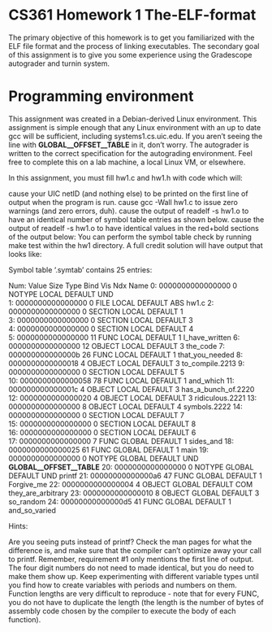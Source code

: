 # CS361 Homework 1 The-ELF-format

The primary objective of this homework is to get you familiarized with the ELF file format and the process of linking executables. The secondary goal of this assignment is to give you some experience using the Gradescope autograder and turnin system.

# Programming environment
This assignment was created in a Debian-derived Linux environment. This assignment is simple enough that any Linux environment with an up to date gcc will be sufficient, including systems1.cs.uic.edu. If you aren’t seeing the line with __GLOBAL__OFFSET__TABLE__ in it, don’t worry. The autograder is written to the correct specification for the autograding environment. Feel free to complete this on a lab machine, a local Linux VM, or elsewhere.


In this assignment, you must fill hw1.c and hw1.h with code which will:

cause your UIC netID (and nothing else) to be printed on the first line of output when the program is run.
cause gcc -Wall hw1.c to issue zero warnings (and zero errors, duh).
cause the output of readelf -s hw1.o to have an identical number of symbol table entries as shown below.
cause the output of readelf -s hw1.o to have identical values in the red+bold sections of the output below:
You can perform the symbol table check by running make test within the hw1 directory. A full credit solution will have output that looks like:

Symbol table ‘.symtab’ contains 25 entries:

Num:	Value	Size	Type	Bind	Vis	Ndx	Name
0:	0000000000000000	0	NOTYPE	LOCAL	DEFAULT	UND	 
1:	0000000000000000	0	FILE	LOCAL	DEFAULT	ABS	hw1.c
2:	0000000000000000	0	SECTION	LOCAL	DEFAULT	1	 
3:	0000000000000000	0	SECTION	LOCAL	DEFAULT	3	 
4:	0000000000000000	0	SECTION	LOCAL	DEFAULT	4	 
5:	0000000000000000	11	FUNC	LOCAL	DEFAULT	1	I_have_written
6:	0000000000000000	12	OBJECT	LOCAL	DEFAULT	3	the_code
7:	000000000000000b	26	FUNC	LOCAL	DEFAULT	1	that_you_needed
8:	0000000000000018	4	OBJECT	LOCAL	DEFAULT	3	to_compile.2213
9:	0000000000000000	0	SECTION	LOCAL	DEFAULT	5	 
10:	0000000000000058	78	FUNC	LOCAL	DEFAULT	1	and_which
11:	000000000000001c	4	OBJECT	LOCAL	DEFAULT	3	has_a_bunch_of.2220
12:	0000000000000020	4	OBJECT	LOCAL	DEFAULT	3	ridiculous.2221
13:	0000000000000000	8	OBJECT	LOCAL	DEFAULT	4	symbols.2222
14:	0000000000000000	0	SECTION	LOCAL	DEFAULT	7	 
15:	0000000000000000	0	SECTION	LOCAL	DEFAULT	8	 
16:	0000000000000000	0	SECTION	LOCAL	DEFAULT	6	 
17:	0000000000000000	7	FUNC	GLOBAL	DEFAULT	1	sides_and
18:	0000000000000025	61	FUNC	GLOBAL	DEFAULT	1	main
19:	0000000000000000	0	NOTYPE	GLOBAL	DEFAULT	UND	__GLOBAL__OFFSET__TABLE__
20:	0000000000000000	0	NOTYPE	GLOBAL	DEFAULT	UND	printf
21:	00000000000000a6	47	FUNC	GLOBAL	DEFAULT	1	Forgive_me
22:	0000000000000004	4	OBJECT	GLOBAL	DEFAULT	COM	they_are_arbitrary
23:	0000000000000010	8	OBJECT	GLOBAL	DEFAULT	3	so_random
24:	00000000000000d5	41	FUNC	GLOBAL	DEFAULT	1	and_so_varied

Hints:

Are you seeing puts instead of printf? Check the man pages for what the difference is, and make sure that the compiler can’t optimize away your call to printf. Remember, requirement #1 only mentions the first line of output.
The four digit numbers do not need to made identical, but you do need to make them show up. Keep experimenting with different variable types until you find how to create variables with periods and numbers on them.
Function lengths are very difficult to reproduce - note that for every FUNC, you do not have to duplicate the length (the length is the number of bytes of assembly code chosen by the compiler to execute the body of each function).
